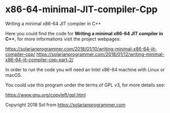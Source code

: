 # x86-64-minimal-JIT-compiler-Cpp
Writing a minimal x86-64 JIT compiler in C++

Here you could find the code for **Writing a minimal x86-64 JIT compiler in C++**, for more informations visit the project webpages:

https://solarianprogrammer.com/2018/01/10/writing-minimal-x86-64-jit-compiler-cpp/
https://solarianprogrammer.com/2018/01/12/writing-minimal-x86-64-jit-compiler-cpp-part-2/

In order to run the code you will need an Intel x86-64 machine with Linux or macOS.

You could use this program under the terms of GPL v3, for more details see:

https://www.gnu.org/copyleft/gpl.html

Copyright 2018 Sol from https://solarianprogrammer.com
